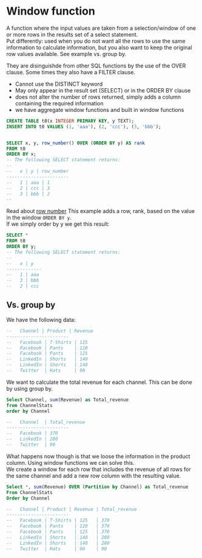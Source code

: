 # Window function

A function where the input values are taken from a selection/window of one or more rows in the results set of a select statement.\
Put differently: used when you do not want all the rows to use the same information to calculate information, but you also want to keep the original row values available. See example vs. group by.

They are disinguishde from other SQL functions by the use of the OVER clause. Some times they also have a FILTER clause.

* Cannot use the DISTINCT keyword
* May only appear in the result set (SELECT) or in the ORDER BY clause
* does not alter the number of rows returned, simply adds a column containing the required information
* we have aggregate window functions and built in window functions

```sql
CREATE TABLE t0(x INTEGER PRIMARY KEY, y TEXT);
INSERT INTO t0 VALUES (1, 'aaa'), (2, 'ccc'), (3, 'bbb');


SELECT x, y, row_number() OVER (ORDER BY y) AS rank 
FROM t0 
ORDER BY x;
-- The following SELECT statement returns:
-- 
--   x | y | row_number
-----------------------
--   1 | aaa | 1         
--   2 | ccc | 3         
--   3 | bbb | 2         
-- 
```

Read about [row number](row_number.md)
This example adds a row, rank, based on the value in the window `ORDER BY y`.\
If we simply order by y we get this result:

```sql
SELECT *
FROM t0 
ORDER BY y;
-- The following SELECT statement returns:
-- 
--   x | y 
-------------
--   1 | aaa         
--   3 | bbb          
--   2 | ccc 
```

## Vs. group by

We have the following data:
```sql
--   Channel | Product | Revenue
-----------------------
--   Facebook | T-Shirts | 125         
--   Facebook | Pants    | 120         
--   Facebook | Pants    | 125         
--   LinkedIn | Shorts   | 140         
--   LinkedIn | Shorts   | 140         
--   Twitter  | Hats     | 90         
```

We want to calculate the total revenue for each channel. This can be done by using group by.

```sql
Select Channel, sum(Revenue) as Total_revenue
from ChannelStats
order by Channel

--   Channel  | Total_revenue
-----------------------
--   Facebook | 370         
--   LinkedIn | 280        
--   Twitter  | 90         
```

What happens now though is that we loose the information in the product column. Using window functions we can solve this.\
We create a window for each row that includes the revenue of all rows for the same channel and add a new row column with the resulting value.

```sql
Select *, sum(Revenue) OVER (Partition by Channel) as Total_revenue
From ChannelStats
Order by Channel

--   Channel | Product | Revenue | Total_revenue
-----------------------
--   Facebook | T-Shirts | 125   | 370      
--   Facebook | Pants    | 120   | 370      
--   Facebook | Pants    | 125   | 370      
--   LinkedIn | Shorts   | 140   | 280      
--   LinkedIn | Shorts   | 140   | 280      
--   Twitter  | Hats     | 90    | 90
```
